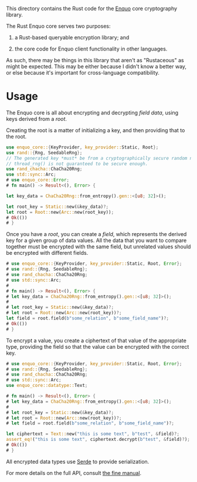 This directory contains the Rust code for the [Enquo](https://enquo.org) core cryptography library.

The Rust Enquo core serves two purposes:

1. a Rust-based queryable encryption library; and

2. the core code for Enquo client functionality in other languages.

As such, there may be things in this library that aren't as "Rustaceous" as might be expected.
This may be either because I didn't know a better way, or else because it's important for cross-language compatibility.


# Usage

The Enquo core is all about encrypting and decrypting *field data*, using keys derived from a *root*.

Creating the root is a matter of initializing a key, and then providing that to the root.

```rust
use enquo_core::{KeyProvider, key_provider::Static, Root};
use rand::{Rng, SeedableRng};
// The generated key *must* be from a cryptographically secure random number generator;
// thread_rng() is not guaranteed to be secure enough.
use rand_chacha::ChaCha20Rng;
use std::sync::Arc;
# use enquo_core::Error;
# fn main() -> Result<(), Error> {

let key_data = ChaCha20Rng::from_entropy().gen::<[u8; 32]>();

let root_key = Static::new(&key_data)?;
let root = Root::new(Arc::new(root_key));
# Ok(())
# }
```

Once you have a *root*, you can create a *field*, which represents the derived key for a given group of data values.
All the data that you want to compare together must be encrypted with the same field, but unrelated values should be encrypted with different fields.

```rust
# use enquo_core::{KeyProvider, key_provider::Static, Root, Error};
# use rand::{Rng, SeedableRng};
# use rand_chacha::ChaCha20Rng;
# use std::sync::Arc;
#
# fn main() -> Result<(), Error> {
# let key_data = ChaCha20Rng::from_entropy().gen::<[u8; 32]>();
#
# let root_key = Static::new(&key_data)?;
# let root = Root::new(Arc::new(root_key))?;
let field = root.field(b"some_relation", b"some_field_name")?;
# Ok(())
# }
```

To encrypt a value, you create a ciphertext of that value of the appropriate type, providing the field so that the value can be encrypted with the correct key.

```rust
# use enquo_core::{KeyProvider, key_provider::Static, Root, Error};
# use rand::{Rng, SeedableRng};
# use rand_chacha::ChaCha20Rng;
# use std::sync::Arc;
use enquo_core::datatype::Text;

# fn main() -> Result<(), Error> {
# let key_data = ChaCha20Rng::from_entropy().gen::<[u8; 32]>();
#
# let root_key = Static::new(&key_data)?;
# let root = Root::new(Arc::new(root_key))?;
# let field = root.field(b"some_relation", b"some_field_name")?;

let ciphertext = Text::new("this is some text", b"test", &field)?;
assert_eq!("this is some text", ciphertext.decrypt(b"test", &field)?);
# Ok(())
# }
```

All encrypted data types use [Serde](https://docs.rs/serde/latest/serde/) to provide serialization.

For more details on the full API, consult [the fine manual](https://docs.rs/enquo-core/latest/enquo_core/).

